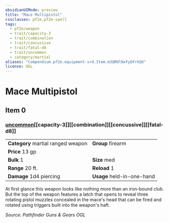 ```yaml
---
obsidianUIMode: preview
title: "Mace Multipistol"
cssclasses: pf2e,pf2e-spell
tags:
  - pf2e/weapon
  - trait/capacity-3
  - trait/combination
  - trait/concussive
  - trait/fatal-d8
  - trait/uncommon
  - category/martial
aliases: "Compendium.pf2e.equipment-srd.Item.m3QMdlNxFyDFrkQX"
license: OGL
---
```

# Mace Multipistol
## Item 0
### [uncommon](uncommon "Uncommon Rarity Trait")[[capacity-3]][[combination]][[concussive]][[fatal-d8]]

|  |  |
| -- | -- |
| **Category** martial ranged weapon | **Group** firearm |
| **Price** 13 gp |  |
| **Bulk** 1 | **Size** med |
|**Range** 20 ft.| **Reload** 1|
| **Damage** 1d4 piercing  | **Usage** held-in-one-hand |



At first glance this weapon looks like nothing more than an iron-bound club. But the top of the weapon features a latch that opens to reveal three rotating pistol muzzles concealed in the mace's head that can be fired and rotated using triggers built into the weapon's haft.

*Source: Pathfinder Guns & Gears*
*OGL*